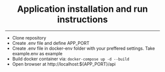 <h1 align="center">Application installation and run instructions</h1>
<hr>
<ul>
  <li>Clone repository</li>
  <li>Create .env file and define APP_PORT</li>
  <li>Create .env file in docker-env folder with your preffered settings. Take example.env as example</li>
  <li>Build docker container via: <code>docker-compose up -d --build</code></li>
  <li>Open browser at http://localhost:${APP_PORT}/api</li>
</ul>
